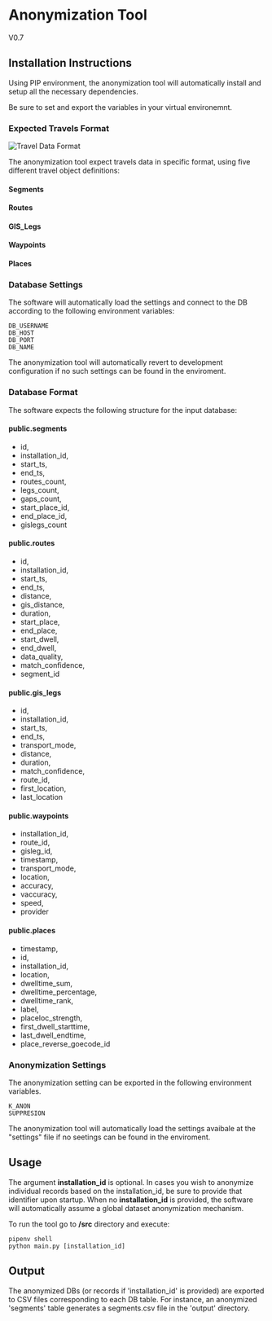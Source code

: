 # Anonymization Tool

V0.7


## Installation Instructions

Using PIP environment, the anonymization tool will automatically install and setup all the necessary dependencies. 

Be sure to set and export the variables in your virtual environemnt. 

### Expected Travels Format

![Travel Data Format](/images/travelai_travel_format.png)

The anonymization tool expect travels data in specific format, using five different travel object definitions:

#### Segments

#### Routes

#### GIS_Legs

#### Waypoints

#### Places


### Database Settings

The software will automatically load the settings and connect to the DB according to the following environment variables:

	DB_USERNAME
	DB_HOST
	DB_PORT
	DB_NAME

The anonymization tool will automatically revert to development configuration if no such settings can be found in the enviroment. 

### Database Format

The software expects the following structure for the input database:

#### public.segments
- id,  
- installation_id,  
- start_ts,  
- end_ts,  
- routes_count,  
- legs_count,  
- gaps_count,  
- start_place_id,  
- end_place_id,  
- gislegs_count  


#### public.routes
- id, 
- installation_id,
- start_ts,
- end_ts,
- distance,
- gis_distance,
- duration,
- start_place,
- end_place,
- start_dwell,
- end_dwell,
- data_quality,
- match_confidence,
- segment_id


#### public.gis_legs
- id,
- installation_id,
- start_ts,
- end_ts,
- transport_mode,
- distance,
- duration,
- match_confidence,
- route_id,
- first_location,
- last_location


#### public.waypoints
- installation_id,
- route_id,
- gisleg_id,
- timestamp,
- transport_mode,
- location,
- accuracy,
- vaccuracy,
- speed,
- provider


#### public.places
- timestamp,
- id,
- installation_id,
- location,
- dwelltime_sum,
- dwelltime_percentage,
- dwelltime_rank,
- label,
- placeloc_strength,
- first_dwell_starttime,
- last_dwell_endtime,
- place_reverse_goecode_id



### Anonymization Settings

The anonymization setting can be exported in the following environment variables.

	K_ANON
	SUPPRESION

The anonymization tool will automatically load the settings avaibale at the "settings" file if no seetings can be found in the enviroment.


## Usage

The argument **installation_id** is optional. 
In cases you wish to anonymize individual records based on the installation_id, be sure to provide that identifier upon startup. 
When no **installation_id** is provided, the software will automatically assume a global dataset anonymization mechanism.

To run the tool go to **/src** directory and execute:

    pipenv shell
    python main.py [installation_id]


## Output

The anonymized DBs (or records if 'installation_id' is provided) are exported to CSV files corresponding to each DB table. For instance, an anonymized 'segments' table generates a segments.csv file in the 'output' directory.

